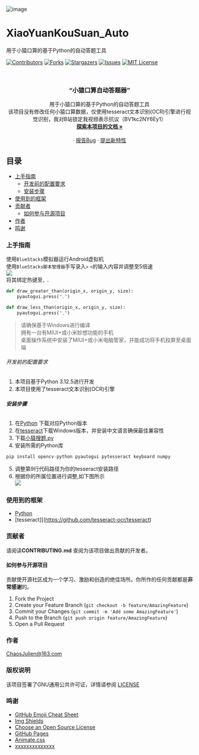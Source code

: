![image](https://github.com/user-attachments/assets/7b3c2c67-7e7c-4a38-a972-3c572617dced)

# XiaoYuanKouSuan_Auto

用于小猿口算的基于Python的自动答题工具


[![Contributors][contributors-shield]][contributors-url]
[![Forks][forks-shield]][forks-url]
[![Stargazers][stars-shield]][stars-url]
[![Issues][issues-shield]][issues-url]
[![MIT License][license-shield]][license-url]

<!-- PROJECT LOGO -->
<br />

<p align="center">

  <h3 align="center">“小猿口算自动答题器”</h3>
  <p align="center">
    用于小猿口算的基于Python的自动答题工具</br>
    该项目没有修改任何小猿口算数据，仅使用tesseract文本识别(OCR)引擎进行视觉识别，我对B站锁定我视频表示抗议（BV1kc2NY6Ey1）
    <br />
    <a href="https://github.com/ChaosJulien/XiaoYuanKouSuan_Auto"><strong>探索本项目的文档 »</strong></a>
    <br />
    <br />
    ·
    <a href="https://github.com/ChaosJulien/XiaoYuanKouSuan_Auto/issues">报告Bug</a>
    ·
    <a href="https://github.com/ChaosJulien/XiaoYuanKouSuan_Auto/issues">提出新特性</a>
  </p>

</p>

 
## 目录

- [上手指南](#上手指南)
  - [开发前的配置要求](#开发前的配置要求)
  - [安装步骤](#安装步骤)
- [使用到的框架](#使用到的框架)
- [贡献者](#贡献者)
  - [如何参与开源项目](#如何参与开源项目)
- [作者](#作者)
- [鸣谢](#鸣谢)

### 上手指南
使用`BlueStacks`模拟器运行Android虚拟机 </br>
使用`BlueStacks脚本管理器`手写录入`>` `<`的输入内容并调整至5倍速 </br>
![](https://github.com/ChaosJulien/XiaoYuanKouSuan_Auto/blob/main/image/example2.png) </br>
将其绑定热键至`,` `.` </br>
```python
def draw_greater_than(origin_x, origin_y, size):
    pyautogui.press(".")

def draw_less_than(origin_x, origin_y, size):
    pyautogui.press(",")
```


>请确保基于Windows进行编译 </br>
 拥有一台有MIUI+或小米妙想功能的手机</br>
 桌面操作系统中安装了MIUI+或小米电脑管家，并能成功将手机投屏至桌面端</br>

###### 开发前的配置要求

1. 本项目基于Python 3.12.5进行开发
2. 本项目使用了tesseract文本识别(OCR)引擎

###### **安装步骤**

1. 在[Python](https://www.python.org/) 下载对应Python版本
2. 在[tesseract](https://github.com/tesseract-ocr/tesseract)下载Windows版本，并安装中文语言确保最佳兼容性
3. 下载[小猿搜题.py](https://github.com/ChaosJulien/XiaoYuanKouSuan_Auto/blob/main/%E5%B0%8F%E7%8C%BF%E6%90%9C%E9%A2%98.py)
4. 安装所需的Python库
```python
pip install opencv-python pyautogui pytesseract keyboard numpy
```
5. 调整第9行代码路径为你的tesseract安装路径
6. 根据你的所属位置进行调整,如下图所示 </br>
![](https://github.com/ChaosJulien/XiaoYuanKouSuan_Auto/blob/main/image/example1.png)


### 使用到的框架

- [Python](https://www.python.org/)
- [tesseract][(https://github.com/tesseract-ocr/tesseract)

### 贡献者

请阅读**CONTRIBUTING.md** 查阅为该项目做出贡献的开发者。

#### 如何参与开源项目

贡献使开源社区成为一个学习、激励和创造的绝佳场所。你所作的任何贡献都是**非常感谢**的。


1. Fork the Project
2. Create your Feature Branch (`git checkout -b feature/AmazingFeature`)
3. Commit your Changes (`git commit -m 'Add some AmazingFeature'`)
4. Push to the Branch (`git push origin feature/AmazingFeature`)
5. Open a Pull Request



### 作者

ChaosJulien@163.com

### 版权说明

该项目签署了GNU通用公共许可证，详情请参阅 [LICENSE](https://github.com/ChaosJulien/XiaoYuanKouSuan_Auto/LICENSE)

### 鸣谢


- [GitHub Emoji Cheat Sheet](https://www.webpagefx.com/tools/emoji-cheat-sheet)
- [Img Shields](https://shields.io)
- [Choose an Open Source License](https://choosealicense.com)
- [GitHub Pages](https://pages.github.com)
- [Animate.css](https://daneden.github.io/animate.css)
- [xxxxxxxxxxxxxx](https://connoratherton.com/loaders)

<!-- links -->
[your-project-path]:/ChaosJulien/XiaoYuanKouSuan_Auto
[contributors-shield]: https://img.shields.io/github/contributors/ChaosJulien/XiaoYuanKouSuan_Auto.svg?style=flat-square
[contributors-url]: https://github.com/ChaosJulien/XiaoYuanKouSuan_Auto/pulse
[forks-shield]: https://img.shields.io/github/forks/ChaosJulien/XiaoYuanKouSuan_Auto.svg?style=flat-square
[forks-url]: https://github.com//ChaosJulien/XiaoYuanKouSuan_Auto/network/members
[stars-shield]: https://img.shields.io/github/stars/ChaosJulien/XiaoYuanKouSuan_Auto.svg?style=flat-square
[stars-url]: https://github.com/ChaosJulien/XiaoYuanKouSuan_Auto/stargazers
[issues-shield]: https://img.shields.io/github/issues/ChaosJulien/XiaoYuanKouSuan_Auto.svg?style=flat-square
[issues-url]: https://img.shields.io/github/issues/shaojintian/Best_README_template.svg
[license-shield]: https://img.shields.io/github/license/ChaosJulien/XiaoYuanKouSuan_Auto.svg?style=flat-square
[license-url]: https://github.com/ChaosJulien/XiaoYuanKouSuan_Auto/LICENSE



